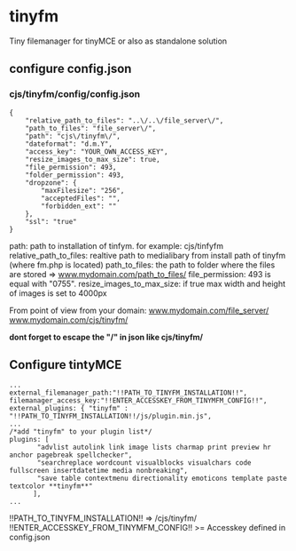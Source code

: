 # tinyfm
Tiny filemanager for tinyMCE or also as standalone solution

## configure config.json
### cjs/tinyfm/config/config.json
```
{
    "relative_path_to_files": "..\/..\/file_server\/",
    "path_to_files": "file_server\/",
    "path": "cjs\/tinyfm\/",
    "dateformat": "d.m.Y",
    "access_key": "YOUR_OWN_ACCESS_KEY",
    "resize_images_to_max_size": true,
    "file_permission": 493,
    "folder_permission": 493,
    "dropzone": {
        "maxFilesize": "256",
        "acceptedFiles": "",
        "forbidden_ext": ""
    },
    "ssl": "true"
}
```
path: path to installation of tinfym. for example: cjs/tinfyfm
relative_path_to_files: realtive path to medialibary from install path of tinyfm (where fm.php is located)
path_to_files: the path to folder where the files are stored => www.mydomain.com/path_to_files/
file_permission: 493 is equal with "0755". 
resize_images_to_max_size: if true max width and height of images is set to 4000px

From point of view from your domain:
www.mydomain.com/file_server/
www.mydomain.com/cjs/tinyfm/

**dont forget to escape the "/" in json like cjs\/tinyfm\/**

## Configure tintyMCE
```
...
external_filemanager_path:"!!PATH_TO_TINYFM_INSTALLATION!!",     
filemanager_access_key:"!!ENTER_ACCESSKEY_FROM_TINYMFM_CONFIG!!",
external_plugins: { "tinyfm" :  "!!PATH_TO_TINYFM_INSTALLATION!!/js/plugin.min.js",
...
/*add "tinyfm" to your plugin list*/
plugins: [
       "advlist autolink link image lists charmap print preview hr anchor pagebreak spellchecker",
       "searchreplace wordcount visualblocks visualchars code fullscreen insertdatetime media nonbreaking",
       "save table contextmenu directionality emoticons template paste textcolor **tinyfm**"
      ], 
...
```
!!PATH_TO_TINYFM_INSTALLATION!! => /cjs/tinyfm/
!!ENTER_ACCESSKEY_FROM_TINYMFM_CONFIG!! >= Accesskey defined in config.json
